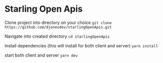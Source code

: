 # Starling Open Apis

Clone project into directory on your choice
    ```git clone https://github.com/djonesdev/starlingOpenApis.git```

Navigate into created directory 
    ```cd starlingOpenApis```

Install dependencies (this will install for both client and server)
    ```yarn install```

start both client and server
    ```yarn dev```

